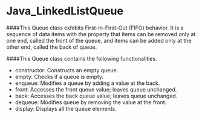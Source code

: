 Java_LinkedListQueue
====================

####This Queue class exhibits First-In-First-Out (FIFO) behavior. 
It is a sequence of data items with the property that items can be removed only at one end, called the front of the queue, and items can be added only at the other end, called the back of queue.

####This Queue class contains the following functionalities.
*  constructor: Constructs an empty queue.
*  empty: Checks if a queue is empty.
*  enqueue: Modifies a queue by adding a value at the back.
*  front: Accesses the front queue value; leaves queue unchanged.
*  back: Accesses the back queue value; leaves queue unchanged.
*  dequeue: Modifies queue by removing the value at the front.
*  display: Displays all the queue elements.
